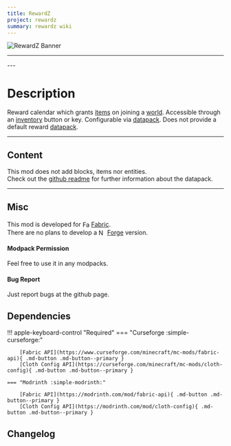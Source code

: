 ```yaml
---
title: RewardZ
project: rewardz
summary: rewardz wiki
---
```

<script src="/wiki/javascripts/data.js"></script>
<script src="/wiki/javascripts/sidebar.js" id="rewardz"></script>

![RewardZ Banner](/wiki/assets/general/banner/rewardzbanner.png)

---
<div id="showcase-gallery" modid="rewardz" image_1="rewardz_image_1"></div>
<script src="/wiki/javascripts/showcase.js"></script>
---

# Description
Reward calendar which grants [items](https://minecraft.wiki/w/Item) on joining a [world](https://minecraft.wiki/w/World). Accessible through an [inventory](https://minecraft.wiki/w/Inventory) button or key.
Configurable via [datapack](https://minecraft.wiki/w/Data_pack).
Does not provide a default reward [datapack](https://minecraft.wiki/w/Data_pack).

---
## Content
This mod does not add blocks, items nor entities.  
Check out the [github readme](https://github.com/Globox1997/RewardZ) for further information about the datapack.
  
---
## Misc
This mod is developed for <img src="https://fabricmc.net/assets/logo.png" alt="Fabric" width="16" height="16" style="position: relative; top: 3px;"> [Fabric](https://fabricmc.net/).  
There are no plans to develop a <img src="https://neoforged.net/img/authors/neoforged.png" alt="NeoForged" width="16" height="16" style="position: relative; top: 3px;"> [Forge](https://neoforged.net/) version.  

#### Modpack Permission
Feel free to use it in any modpacks.  

#### Bug Report
Just report bugs at the github page.  

## Dependencies

!!! apple-keyboard-control "Required"
    === "Curseforge :simple-curseforge:"

        [Fabric API](https://www.curseforge.com/minecraft/mc-mods/fabric-api){ .md-button .md-button--primary }
        [Cloth Config API](https://curseforge.com/minecraft/mc-mods/cloth-config){ .md-button .md-button--primary }

    === "Modrinth :simple-modrinth:"

        [Fabric API](https://modrinth.com/mod/fabric-api){ .md-button .md-button--primary }
        [Cloth Config API](https://modrinth.com/mod/cloth-config){ .md-button .md-button--primary }

## Changelog
<script src="https://cdn.jsdelivr.net/npm/marked/marked.min.js"></script>
<div id="log" modid="rewardz"></div>
